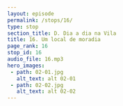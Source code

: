 ```yaml
---
layout: episode
permalink: /stops/16/
type: stop
section_title: D. Dia a dia na Vila
title: 16. Um local de moradia
page_rank: 16
stop_id: 16
audio_file: 16.mp3
hero_images:
 - path: 02-01.jpg
   alt_text: alt 02-01
 - path: 02-02.jpg
   alt_text: alt 02-02
---
```

